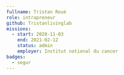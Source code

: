 ```yaml
---
fullname: Tristan Roué
role: intrapreneur
github: Tristanlivinglab
missions:
  - start: 2020-11-03
    end: 2021-02-12
    status: admin
    employer: Institut national du cancer
badges:
  - segur
---
```

